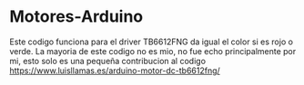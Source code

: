 # Motores-Arduino
Este codigo funciona para el driver TB6612FNG da igual el color si es rojo o verde.
La mayoria de este codigo no es mio, no fue echo principalmente por mi, esto solo es una pequeña contribucion al codigo
https://www.luisllamas.es/arduino-motor-dc-tb6612fng/
